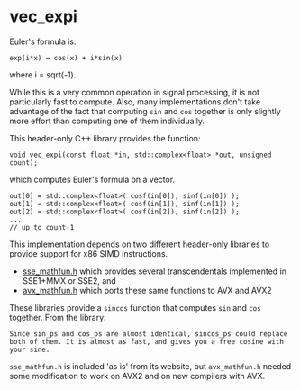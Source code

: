 # vec_expi

Euler's formula is:

    exp(i*x) = cos(x) + i*sin(x)

where i = sqrt(-1).

While this is a very common operation in signal processing, it is not
particularly fast to compute. Also, many implementations don't take
advantage of the fact that computing `sin` and `cos` together is only
slightly more effort than computing one of them individually.

This header-only C++ library provides the function:

    void vec_expi(const float *in, std::complex<float> *out, unsigned count);

which computes Euler's formula on a vector.

    out[0] = std::complex<float>( cosf(in[0]), sinf(in[0]) );
    out[1] = std::complex<float>( cosf(in[1]), sinf(in[1]) );
    out[2] = std::complex<float>( cosf(in[2]), sinf(in[2]) );
    ...
    // up to count-1

This implementation depends on two different header-only libraries to
provide support for x86 SIMD instructions.

 - [sse_mathfun.h](http://gruntthepeon.free.fr/ssemath/) which provides
    several transcendentals implemented in SSE1+MMX or SSE2, and
 - [avx_mathfun.h](http://software-lisc.fbk.eu/avx_mathfun/) which ports
    these same functions to AVX and AVX2

These libraries provide a `sincos` function that computes `sin` and `cos`
together. From the library:

    Since sin_ps and cos_ps are almost identical, sincos_ps could replace
    both of them. It is almost as fast, and gives you a free cosine with
    your sine.

`sse_mathfun.h` is included 'as is' from its website, but `avx_mathfun.h`
needed some modification to work on AVX2 and on new compilers with AVX.
